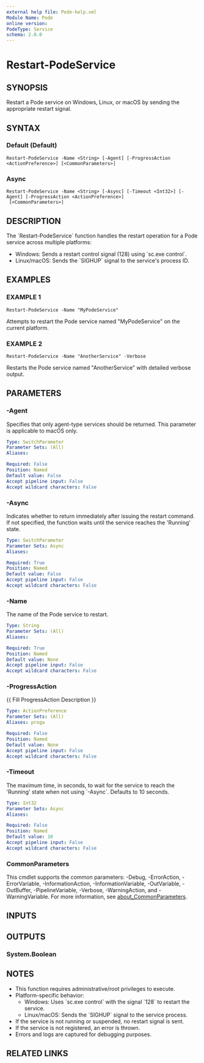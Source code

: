 ```yaml
---
external help file: Pode-help.xml
Module Name: Pode
online version:
PodeType: Service
schema: 2.0.0
---
```


# Restart-PodeService

## SYNOPSIS
Restart a Pode service on Windows, Linux, or macOS by sending the appropriate restart signal.

## SYNTAX

### Default (Default)
```
Restart-PodeService -Name <String> [-Agent] [-ProgressAction <ActionPreference>] [<CommonParameters>]
```

### Async
```
Restart-PodeService -Name <String> [-Async] [-Timeout <Int32>] [-Agent] [-ProgressAction <ActionPreference>]
 [<CommonParameters>]
```

## DESCRIPTION
The \`Restart-PodeService\` function handles the restart operation for a Pode service across multiple platforms:
- Windows: Sends a restart control signal (128) using \`sc.exe control\`.
- Linux/macOS: Sends the \`SIGHUP\` signal to the service's process ID.

## EXAMPLES

### EXAMPLE 1
```
Restart-PodeService -Name "MyPodeService"
```

Attempts to restart the Pode service named "MyPodeService" on the current platform.

### EXAMPLE 2
```
Restart-PodeService -Name "AnotherService" -Verbose
```

Restarts the Pode service named "AnotherService" with detailed verbose output.

## PARAMETERS

### -Agent
Specifies that only agent-type services should be returned.
This parameter is applicable to macOS only.

```yaml
Type: SwitchParameter
Parameter Sets: (All)
Aliases:

Required: False
Position: Named
Default value: False
Accept pipeline input: False
Accept wildcard characters: False
```

### -Async
Indicates whether to return immediately after issuing the restart command.
If not specified, the function waits until the service reaches the 'Running' state.

```yaml
Type: SwitchParameter
Parameter Sets: Async
Aliases:

Required: True
Position: Named
Default value: False
Accept pipeline input: False
Accept wildcard characters: False
```

### -Name
The name of the Pode service to restart.

```yaml
Type: String
Parameter Sets: (All)
Aliases:

Required: True
Position: Named
Default value: None
Accept pipeline input: False
Accept wildcard characters: False
```

### -ProgressAction
{{ Fill ProgressAction Description }}

```yaml
Type: ActionPreference
Parameter Sets: (All)
Aliases: proga

Required: False
Position: Named
Default value: None
Accept pipeline input: False
Accept wildcard characters: False
```

### -Timeout
The maximum time, in seconds, to wait for the service to reach the 'Running' state when not using \`-Async\`.
Defaults to 10 seconds.

```yaml
Type: Int32
Parameter Sets: Async
Aliases:

Required: False
Position: Named
Default value: 10
Accept pipeline input: False
Accept wildcard characters: False
```

### CommonParameters
This cmdlet supports the common parameters: -Debug, -ErrorAction, -ErrorVariable, -InformationAction, -InformationVariable, -OutVariable, -OutBuffer, -PipelineVariable, -Verbose, -WarningAction, and -WarningVariable. For more information, see [about_CommonParameters](http://go.microsoft.com/fwlink/?LinkID=113216).

## INPUTS

## OUTPUTS

### System.Boolean
## NOTES
- This function requires administrative/root privileges to execute.
- Platform-specific behavior:
	- Windows: Uses \`sc.exe control\` with the signal \`128\` to restart the service.
	- Linux/macOS: Sends the \`SIGHUP\` signal to the service process.
- If the service is not running or suspended, no restart signal is sent.
- If the service is not registered, an error is thrown.
- Errors and logs are captured for debugging purposes.

## RELATED LINKS
